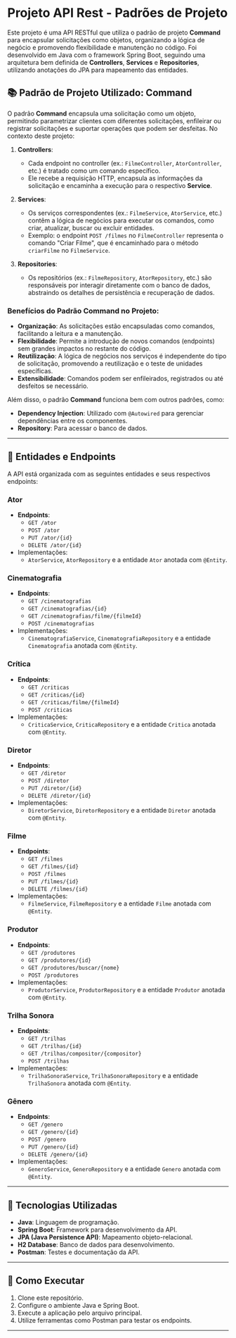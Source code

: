 # Projeto API Rest - Padrões de Projeto

Este projeto é uma API RESTful que utiliza o padrão de projeto **Command** para encapsular solicitações como objetos, organizando a lógica de negócio e promovendo flexibilidade e manutenção no código. Foi desenvolvido em Java com o framework Spring Boot, seguindo uma arquitetura bem definida de **Controllers**, **Services** e **Repositories**, utilizando anotações do JPA para mapeamento das entidades.

## 📚 Padrão de Projeto Utilizado: Command

O padrão **Command** encapsula uma solicitação como um objeto, permitindo parametrizar clientes com diferentes solicitações, enfileirar ou registrar solicitações e suportar operações que podem ser desfeitas. No contexto deste projeto:

1. **Controllers**:
   - Cada endpoint no controller (ex.: `FilmeController`, `AtorController`, etc.) é tratado como um comando específico.
   - Ele recebe a requisição HTTP, encapsula as informações da solicitação e encaminha a execução para o respectivo **Service**.

2. **Services**:
   - Os serviços correspondentes (ex.: `FilmeService`, `AtorService`, etc.) contêm a lógica de negócios para executar os comandos, como criar, atualizar, buscar ou excluir entidades.
   - Exemplo: o endpoint `POST /filmes` no `FilmeController` representa o comando "Criar Filme", que é encaminhado para o método `criarFilme` no `FilmeService`.

3. **Repositories**:
   - Os repositórios (ex.: `FilmeRepository`, `AtorRepository`, etc.) são responsáveis por interagir diretamente com o banco de dados, abstraindo os detalhes de persistência e recuperação de dados.

### Benefícios do Padrão Command no Projeto:
- **Organização**: As solicitações estão encapsuladas como comandos, facilitando a leitura e a manutenção.
- **Flexibilidade**: Permite a introdução de novos comandos (endpoints) sem grandes impactos no restante do código.
- **Reutilização**: A lógica de negócios nos serviços é independente do tipo de solicitação, promovendo a reutilização e o teste de unidades específicas.
- **Extensibilidade**: Comandos podem ser enfileirados, registrados ou até desfeitos se necessário.

Além disso, o padrão **Command** funciona bem com outros padrões, como:
- **Dependency Injection**: Utilizado com `@Autowired` para gerenciar dependências entre os componentes.
- **Repository**: Para acessar o banco de dados.

---

## 📌 Entidades e Endpoints

A API está organizada com as seguintes entidades e seus respectivos endpoints:

### Ator
- **Endpoints**:
  - `GET /ator`
  - `POST /ator`
  - `PUT /ator/{id}`
  - `DELETE /ator/{id}`
- Implementações:
  - `AtorService`, `AtorRepository` e a entidade `Ator` anotada com `@Entity`.

### Cinematografia
- **Endpoints**:
  - `GET /cinematografias`
  - `GET /cinematografias/{id}`
  - `GET /cinematografias/filme/{filmeId}`
  - `POST /cinematografias`
- Implementações:
  - `CinematografiaService`, `CinematografiaRepository` e a entidade `Cinematografia` anotada com `@Entity`.

### Crítica
- **Endpoints**:
  - `GET /criticas`
  - `GET /criticas/{id}`
  - `GET /criticas/filme/{filmeId}`
  - `POST /criticas`
- Implementações:
  - `CriticaService`, `CriticaRepository` e a entidade `Critica` anotada com `@Entity`.

### Diretor
- **Endpoints**:
  - `GET /diretor`
  - `POST /diretor`
  - `PUT /diretor/{id}`
  - `DELETE /diretor/{id}`
- Implementações:
  - `DiretorService`, `DiretorRepository` e a entidade `Diretor` anotada com `@Entity`.

### Filme
- **Endpoints**:
  - `GET /filmes`
  - `GET /filmes/{id}`
  - `POST /filmes`
  - `PUT /filmes/{id}`
  - `DELETE /filmes/{id}`
- Implementações:
  - `FilmeService`, `FilmeRepository` e a entidade `Filme` anotada com `@Entity`.

### Produtor
- **Endpoints**:
  - `GET /produtores`
  - `GET /produtores/{id}`
  - `GET /produtores/buscar/{nome}`
  - `POST /produtores`
- Implementações:
  - `ProdutorService`, `ProdutorRepository` e a entidade `Produtor` anotada com `@Entity`.

### Trilha Sonora
- **Endpoints**:
  - `GET /trilhas`
  - `GET /trilhas/{id}`
  - `GET /trilhas/compositor/{compositor}`
  - `POST /trilhas`
- Implementações:
  - `TrilhaSonoraService`, `TrilhaSonoraRepository` e a entidade `TrilhaSonora` anotada com `@Entity`.

### Gênero
- **Endpoints**:
  - `GET /genero`
  - `GET /genero/{id}`
  - `POST /genero`
  - `PUT /genero/{id}`
  - `DELETE /genero/{id}`
- Implementações:
  - `GeneroService`, `GeneroRepository` e a entidade `Genero` anotada com `@Entity`.

---

## 🔧 Tecnologias Utilizadas
- **Java**: Linguagem de programação.
- **Spring Boot**: Framework para desenvolvimento da API.
- **JPA (Java Persistence API)**: Mapeamento objeto-relacional.
- **H2 Database**: Banco de dados para desenvolvimento.
- **Postman**: Testes e documentação da API.

---

## 🚀 Como Executar
1. Clone este repositório.
2. Configure o ambiente Java e Spring Boot.
3. Execute a aplicação pelo arquivo principal.
4. Utilize ferramentas como Postman para testar os endpoints.

---

